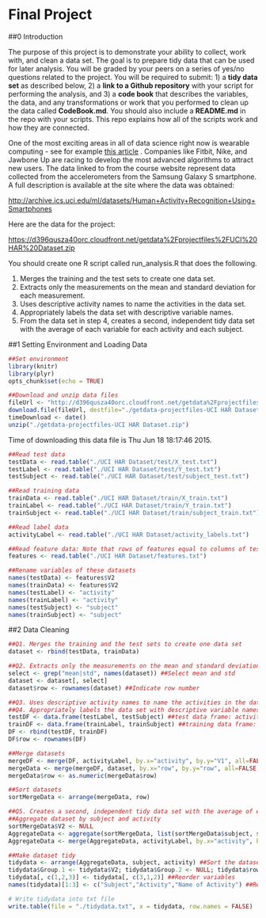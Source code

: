 # Final Project

##0 Introduction

The purpose of this project is to demonstrate your ability to collect, work with, and clean a data set. The goal is to prepare tidy data that can be used for later analysis. You will be graded by your peers on a series of yes/no questions related to the project. You will be required to submit: 1) a **tidy data set** as described below, 2) a **link to a Github repository** with your script for performing the analysis, and 3) a **code book** that describes the variables, the data, and any transformations or work that you performed to clean up the data called **CodeBook.md**. You should also include a **README.md** in the repo with your scripts. This repo explains how all of the scripts work and how they are connected.

One of the most exciting areas in all of data science right now is wearable computing - see for example [this article](http://www.insideactivitytracking.com/data-science-activity-tracking-and-the-battle-for-the-worlds-top-sports-brand/) . Companies like Fitbit, Nike, and Jawbone Up are racing to develop the most advanced algorithms to attract new users. The data linked to from the course website represent data collected from the accelerometers from the Samsung Galaxy S smartphone. A full description is available at the site where the data was obtained:

http://archive.ics.uci.edu/ml/datasets/Human+Activity+Recognition+Using+Smartphones

Here are the data for the project: 

https://d396qusza40orc.cloudfront.net/getdata%2Fprojectfiles%2FUCI%20HAR%20Dataset.zip

You should create one R script called run_analysis.R that does the following.  
1. Merges the training and the test sets to create one data set.  
2. Extracts only the measurements on the mean and standard deviation for each measurement.  
3. Uses descriptive activity names to name the activities in the data set.  
4. Appropriately labels the data set with descriptive variable names.  
5. From the data set in step 4, creates a second, independent tidy data set with the average of each variable for each activity and each subject.  

##1 Setting Environment and Loading Data


```r
##Set environment
library(knitr)
library(plyr)
opts_chunk$set(echo = TRUE)
```

```r
##Download and unzip data files
fileUrl <- "http://d396qusza40orc.cloudfront.net/getdata%2Fprojectfiles%2FUCI%20HAR%20Dataset.zip"
download.file(fileUrl, destfile="./getdata-projectfiles-UCI HAR Dataset.zip")
timeDownload <- date()
unzip("./getdata-projectfiles-UCI HAR Dataset.zip")
```
Time of downloading this data file is Thu Jun 18 18:17:46 2015.


```r
##Read test data
testData <- read.table("./UCI HAR Dataset/test/X_test.txt")
testLabel <- read.table("./UCI HAR Dataset/test/Y_test.txt")
testSubject <- read.table("./UCI HAR Dataset/test/subject_test.txt")

##Read training data
trainData <- read.table("./UCI HAR Dataset/train/X_train.txt")
trainLabel <- read.table("./UCI HAR Dataset/train/Y_train.txt")
trainSubject <- read.table("./UCI HAR Dataset/train/subject_train.txt")

##Read label data
activityLabel <- read.table("./UCI HAR Dataset/activity_labels.txt")

##Read feature data: Note that rows of features equal to columns of testData/trainData
features <- read.table("./UCI HAR Dataset/features.txt")

##Rename variables of these datasets
names(testData) <- features$V2 
names(trainData) <- features$V2
names(testLabel) <- "activity"
names(trainLabel) <- "activity"
names(testSubject) <- "subject"
names(trainSubject) <- "subject"
```

##2 Data Cleaning


```r
##Q1. Merges the training and the test sets to create one data set
dataset <- rbind(testData, trainData)
```


```r
##Q2. Extracts only the measurements on the mean and standard deviation for each measurement
select <- grep("mean|std", names(dataset)) ##Select mean and std
dataset <- dataset[, select]
dataset$row <- rownames(dataset) ##Indicate row number
```


```r
##Q3. Uses descriptive activity names to name the activities in the data set
##Q4. Appropriately labels the data set with descriptive variable names
testDF <- data.frame(testLabel, testSubject) ##test data frame: activity, subject
trainDF <- data.frame(trainLabel, trainSubject) ##training data frame: activity, subject
DF <- rbind(testDF, trainDF)
DF$row <- rownames(DF)

##Merge datasets
mergeDF <- merge(DF, activityLabel, by.x="activity", by.y="V1", all=FALSE, all.x=TRUE)
mergeData <- merge(mergeDF, dataset, by.x="row", by.y="row", all=FALSE, all.x=TRUE)
mergeData$row <- as.numeric(mergeData$row)

##Sort datasets
sortMergeData <- arrange(mergeData, row)
```


```r
##Q5. Creates a second, independent tidy data set with the average of each variable for each activity and each subject
##Aggregate dataset by subject and activity
sortMergeData$V2 <- NULL
AggregateData <- aggregate(sortMergeData, list(sortMergeData$subject, sortMergeData$activity), mean)
AggregateData <- merge(AggregateData, activityLabel, by.x="activity", by.y="V1", all=FALSE, all.x=TRUE)

##Make dataset tidy
tidydata <- arrange(AggregateData, subject, activity) ##Sort the dataset
tidydata$Group.1 <- tidydata$V2; tidydata$Group.2 <- NULL; tidydata$row <- NULL; tidydata$V2 <- NULL ##Drop columns
tidydata[, c(1,2,3)] <- tidydata[, c(3,1,2)] ##Reorder variables
names(tidydata)[1:3] <- c("Subject","Activity","Name of Activity") ##Rename variables

# Write tidydata into txt file
write.table(file = "./tidydata.txt", x = tidydata, row.names = FALSE)
```
